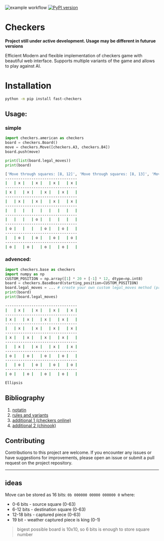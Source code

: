 ![example workflow](https://github.com/michalskibinski109/checkers/actions/workflows/python-app.yml/badge.svg)
[![PyPI version](https://badge.fury.io/py/fast_checkers.svg)](https://badge.fury.io/py/fast_checkers)

# Checkers 

__Project still under active development. Usage may be different in futurue versions__

Efficient Modern and flexible implementation of checkers game with beautiful web interface.
Supports multiple variants of the game and allows to play against AI.

# Installation

```bash
python -m pip install fast-checkers 
```

## Usage:

### simple

```python
import checkers.american as checkers
board = checkers.Board()
move = checkers.Move([checkers.A3, checkers.B4])
board.push(move)

print(list(board.legal_moves))
print(board)
```

```bash
['Move through squares: [8, 12]', 'Move through squares: [8, 13]', 'Move through squares: [9, 13]', 'Move through squares: [9, 14]', 'Move through squares: [10, 14]', 'Move through squares: [10, 15]', 'Move through squares: [11, 15]']
---------------------------------
|   | x |   | x |   | x |   | x |
---------------------------------
| x |   | x |   | x |   | x |   |
---------------------------------
|   | x |   | x |   | x |   | x |
---------------------------------
|   |   |   |   |   |   |   |   |
---------------------------------
|   |   |   | o |   |   |   |   |
---------------------------------
| o |   |   |   | o |   | o |   |
---------------------------------
|   | o |   | o |   | o |   | o |
---------------------------------
| o |   | o |   | o |   | o |   |
```

### advenced:

```python
import checkers.base as checkers
import numpy as np
CUSTOM_POSITION = np.array([1] * 20 + [-1] * 12, dtype=np.int8)
board = checkers.BaseBoard(starting_position=CUSTOM_POSITION)
board.legal_moves = ... # create your own custom legal_moves method (property)
print(board)
print(board.legal_moves)
```

```bash
---------------------------------
|   | x |   | x |   | x |   | x |
---------------------------------
| x |   | x |   | x |   | x |   |
---------------------------------
|   | x |   | x |   | x |   | x |
---------------------------------
| x |   | x |   | x |   | x |   |
---------------------------------
|   | x |   | x |   | x |   | x |
---------------------------------
| o |   | o |   | o |   | o |   |
---------------------------------
|   | o |   | o |   | o |   | o |
---------------------------------
| o |   | o |   | o |   | o |   |

Ellipsis
```


## Bibliography
1. [notatin](https://en.wikipedia.org/wiki/Portable_Draughts_Notation)
2. [rules and variants](https://en.wikipedia.org/wiki/Checkers)
3. [additional 1 (checkers online)](https://checkers.online/play)
4. [additional 2 (chinook)](https://webdocs.cs.ualberta.ca/~chinook/play/notation.html)

## Contributing

Contributions to this project are welcome. If you encounter any issues or have suggestions for improvements, please open an issue or submit a pull request on the project repository.

---

## ideas
Move can be stored as 
16 bits:
`0b 000000 00000 000000 0`
where:
- 0-6 bits - source square (0-63)
- 6-12 bits - destination square (0-63)
-  12-18 bits - captured piece (0-63)
- 19 bit - weather captured piece is king (0-1)
> bigest possible board is 10x10, so 6 bits is enough to store square number

